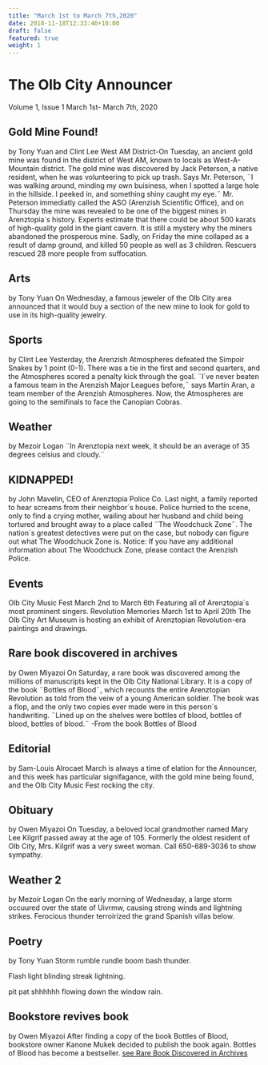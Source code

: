 ```yaml
---
title: "March 1st to March 7th,2020"
date: 2018-11-18T12:33:46+10:00
draft: false
featured: true
weight: 1
---
```


# The Olb City Announcer
Volume 1, Issue 1
March 1st- March 7th, 2020
## Gold Mine Found!
by Tony Yuan and Clint Lee
West AM District-On Tuesday, an ancient gold mine was found in the district of West AM, known to locals as West-A-Mountain district. The gold mine was discovered by Jack Peterson, a native resident, when he was volunteering to pick up trash. Says Mr. Peterson, ¨I was walking around, minding my own buisiness, when I spotted a large hole in the hillside. I peeked in, and something shiny caught my eye.¨ Mr. Peterson immediatly called the ASO (Arenzish Scientific Office), and on Thursday the mine was revealed to be one of the biggest mines in Arenztopia´s history. Experts estimate that there could be about 500 karats of high-quality gold in the giant cavern. It is still a mystery why the miners abandoned the prosperous mine. Sadly, on Friday the mine collaped as a result of damp ground, and killed 50 people as well as 3 children. Rescuers rescued 28 more people from suffocation.
## Arts
by Tony Yuan
On Wednesday, a famous jeweler of the Olb City area announced that it would buy a section of the new mine to look for gold to use in its high-quality jewelry.
## Sports
by Clint Lee 
Yesterday, the Arenzish Atmospheres defeated the Simpoir Snakes by 1 point (0-1). There was a tie in the first and second quarters, and the Atmospheres scored a penalty kick through the goal. ¨I´ve never beaten a famous team in the Arenzish Major Leagues before,¨ says Martin Aran, a team member of the Arenzish Atmospheres. Now, the Atmospheres are going to the semifinals to face the Canopian Cobras.
## Weather
by Mezoir Logan 
¨In Arenztopia next week, it should be an average of 35 degrees celsius and cloudy.¨
## KIDNAPPED!
by John Mavelin, CEO of Arenztopia Police Co.
Last night, a family reported to hear screams from their neighbor´s house. Police hurried to the scene, only to find a crying mother, wailing about her husband and child being tortured and brought away to a place called ¨The Woodchuck Zone¨. The nation´s greatest detectives were put on the case, but nobody can figure out what The Woodchuck Zone is.
Notice: If you have any additional information about The Woodchuck Zone, please contact the Arenzish Police.
## Events
Olb City Music Fest
March 2nd to March 6th
Featuring all of Arenztopia´s most prominent singers.
Revolution Memories
March 1st to April 20th
The Olb City Art Museum is hosting an exhibit of Arenztopian Revolution-era paintings and drawings.
## Rare book discovered in archives
by Owen Miyazoi
On Saturday, a rare book was discovered among the millions of manuscripts kept in the Olb City National Library. It is a copy of the book ¨Bottles of Blood¨, which recounts the entire Arenztopian Revolution as told from the veiw of a young American soldier. The book was a flop, and the only two copies ever made were in this person´s handwriting. ¨Lined up on the shelves were bottles of blood, bottles of blood, bottles of blood.¨
-From the book Bottles of Blood
## Editorial
by Sam-Louis Alrocaet
March is always a time of elation for the Announcer, and this week has particular signifagance, with the gold mine being found, and the Olb City Music Fest rocking the city.
## Obituary
by Owen Miyazoi
On Tuesday, a beloved local grandmother named Mary Lee Kilgrif passed away at the age of 105. Formerly the oldest resident of Olb City, Mrs. Kilgrif was a very sweet woman. Call 650-689-3036 to show sympathy.
## Weather 2
by Mezoir Logan
On the early morning of Wednesday, a large storm occuured over the state of Uivrmw, causing strong winds and lightning strikes. Ferocious thunder terroirized the grand Spanish villas below.
## Poetry 
by Tony Yuan 
Storm
rumble
rundle
boom 
bash 
thunder.

Flash 
light 
blinding
streak
lightning.

pit pat
shhhhhh
flowing down
the window
rain.
## Bookstore revives book
by Owen Miyazoi
After finding a copy of the book Bottles of Blood, bookstore owner Kanone Mukek decided to publish the book again. Bottles of Blood has become a bestseller. [see Rare Book Discovered in Archives](#rare-book-discovered-in-archives)
                     
